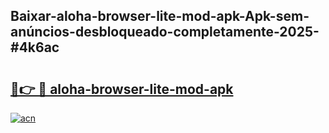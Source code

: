 ## Baixar-aloha-browser-lite-mod-apk-Apk-sem-anúncios-desbloqueado-completamente-2025-#4k6ac

# <h2><a href="https://ainizakaria.my?title=aloha-browser-lite-mod-apk&ref=20M">🔗👉 🔴 aloha-browser-lite-mod-apk</a></h2>

[![acn](https://github.com/user-attachments/assets/0f9c940e-d8b0-45ae-aac7-cd30a18b3e1c)](https://ainizakaria.my?title=aloha-browser-lite-mod-apk&ref=20M)

